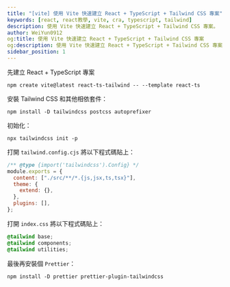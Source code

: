```yaml
---
title: "[vite] 使用 Vite 快速建立 React + TypeScript + Tailwind CSS 專案"
keywords: [react, react教學, vite, cra, typescript, tailwind]
description: 使用 Vite 快速建立 React + TypeScript + Tailwind CSS 專案。
author: WeiYun0912
og:title: 使用 Vite 快速建立 React + TypeScript + Tailwind CSS 專案
og:description: 使用 Vite 快速建立 React + TypeScript + Tailwind CSS 專案。
sidebar_position: 1
---
```


先建立 React + TypeScript 專案

```
npm create vite@latest react-ts-tailwind -- --template react-ts
```

安裝 Tailwind CSS 和其他相依套件：

```
npm install -D tailwindcss postcss autoprefixer
```

初始化：

```
npx tailwindcss init -p
```

打開 `tailwind.config.cjs` 將以下程式碼貼上：

```js title='tailwind.config.cjs' showLineNumbers
/** @type {import('tailwindcss').Config} */
module.exports = {
  content: ["./src/**/*.{js,jsx,ts,tsx}"],
  theme: {
    extend: {},
  },
  plugins: [],
};
```

打開 `index.css` 將以下程式碼貼上：

```css title='index.css' showLineNumbers
@tailwind base;
@tailwind components;
@tailwind utilities;
```

最後再安裝個 `Prettier`：

```
npm install -D prettier prettier-plugin-tailwindcss
```
